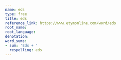```yaml
---
name: eds
type: free
title: eds
reference_link: https://www.etymonline.com/word/eds
root_name: 
root_language: 
denotation: 
word_sums:
- sum: 'Eds + '
  respelling: eds
---
```

